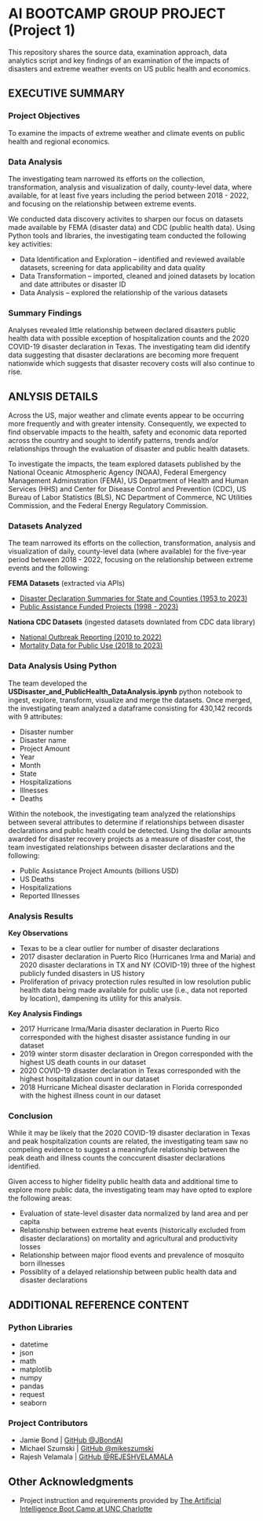  # AI BOOTCAMP GROUP PROJECT (Project 1)
This repository shares the source data, examination approach, data analytics script and key findings of an examination of the impacts of disasters and extreme weather events on US public health and economics.

## EXECUTIVE SUMMARY

### Project Objectives
To examine the impacts of extreme weather and climate events on public health and regional  economics. 

### Data Analysis
The investigating team narrowed its efforts on the collection, transformation, analysis and visualization of daily, county-level data, where available, for at least five years including the period between 2018 - 2022, and focusing on the relationship between extreme events. 

We conducted data discovery activites to sharpen our focus on datasets made available by FEMA (disaster data) and CDC (public health data). Using Python tools and libraries, the investigating team conducted the following key activities:
* Data Identification and Exploration –  identified and reviewed available datasets, screening for data applicability and data quality
* Data Transformation – imported, cleaned and joined datasets by location and date attributes or disaster ID
* Data Analysis – explored the relationship of the various datasets  

### Summary Findings
Analyses revealed little relationship between declared disasters public health data with possible exception of hospitalization counts and the 2020 COVID-19 disaster declaration in Texas.
The investigating team did identify data suggesting that disaster declarations are becoming more frequent nationwide which suggests that disaster recovery costs will also continue to rise.


## ANLYSIS DETAILS
Across the US, major weather and climate events appear to be occurring more frequently and with greater intensity. Consequently, we expected to find observable impacts to the health, safety and economic data reported across the country and sought to identify patterns, trends and/or relationships through the evaluation of disaster and public health datasets. 
 
To investigate the impacts, the team explored datasets published by the National Oceanic Atmospheric Agency (NOAA), Federal Emergency Management Adminstration (FEMA), US Department of Health and Human Services (HHS) and Center for Disease Control and Prevention (CDC), US Bureau of Labor Statistics (BLS), NC Department of Commerce, NC Utilities Commission, and the Federal Energy Regulatory Commission. 

### Datasets Analyzed
The team narrowed its efforts on the collection, transformation, analysis and visualization of daily, county-level data (where available) for the five-year period between 2018 - 2022, focusing on the relationship between extreme events and the following:

__FEMA Datasets__ (extracted via APIs)
* [Disaster Declaration Summaries for State and Counties (1953 to 2023)](https://www.fema.gov/data-visualization/disaster-declarations-states-and-counties)
* [Public Assistance Funded Projects (1998 - 2023)](https://www.fema.gov/openfema-data-page/public-assistance-funded-projects-details-v1)

__Nationa CDC Datasets__ (ingested datasets downlated from CDC data library)
* [National Outbreak Reporting (2010 to 2022)](https://wonder.cdc.gov/nndss/nndss_weekly_tables_menu.asp)
* [Mortality Data for Public Use (2018 to 2023)](https://www.cdc.gov/nchs/nvss/mortality_public_use_data.htm)


### Data Analysis Using Python
The team developed the __USDisaster_and_PublicHealth_DataAnalysis.ipynb__ python notebook to ingest, explore, transform, visualize and merge the datasets. Once merged, the investigating team analyzed a dataframe consisting for 430,142 records with 9 attributes:
* Disaster number
* Disaster name
* Project Amount
* Year
* Month
* State 
* Hospitalizations
* Illnesses
* Deaths

Within the notebook, the investigating team analyzed the relationships between several attributes to determine if relationships between disaster declarations and public health could be detected. Using the dollar amounts awarded for disaster recovery projects as a measure of disaster cost, the team investigated relationships between disaster declarations and the following:
* Public Assistance Project Amounts (billions USD)
* US Deaths
* Hospitalizations
* Reported Illnesses

### Analysis Results
__Key Observations__ 
* Texas to be a clear outlier for number of disaster declarations
* 2017 disaster declaration in Puerto Rico (Hurricanes Irma and Maria) and 2020 disaster declarations in TX and NY (COVID-19) three of the highest publicly funded disasters in US history 
* Proliferation of privacy protection rules resulted in low resolution public health data being made available for public use (i.e., data not reported by location), dampening its utility for this analysis.

__Key Analysis Findings__
* 2017 Hurricane Irma/Maria disaster declaration in Puerto Rico corresponded with the highest disaster assistance funding in our dataset 
* 2019 winter storm disaster declaration in Oregon corresponded with the highest US death counts in our dataset 
* 2020 COVID-19 disaster declaration in Texas corresponded with the highest hospitalization count in our dataset
* 2018 Hurricane Micheal disaster declaration in Florida corresponded with the highest illness count in our dataset

### Conclusion
While it may be likely that the 2020 COVID-19 disaster declaration in Texas and peak hospitalization counts are related, the investigating team saw no compeling evidence to suggest a meaningfule relationship between the peak death and illness counts the conccurent disaster declarations identified.

Given access to higher fidelity public health data and additional time to explore more public data, the investigating team may have opted to explore the following areas:
* Evaluation of state-level disaster data normalized by land area and per capita
* Relationship between extreme heat events (historically excluded from disaster declarations) on mortality and agricultural and productivity losses
* Relationship between major flood events and prevalence of mosquito born illnesses
* Possiblity of a delayed relationship between public health data and disaster declarations



## ADDITIONAL REFERENCE CONTENT
### Python Libraries
* datetime
* json
* math
* matplotlib
* numpy
* pandas
* request
* seaborn

### Project Contributors
* Jamie Bond | [GitHub @JBondAI](https://github.com/jbondAI/) 
* Michael Szumski | [GitHub @mikeszumski](https://github.com/mikeszumski/)
* Rajesh Velamala | [GitHub @REJESHVELAMALA](https://github.com/rajeshvelamala/)

## Other Acknowledgments
* Project instruction and requirements provided by [The Artificial Intelligence Boot Camp at UNC Charlotte](https://bootcamp.charlotte.edu/artificial-intelligence/)

